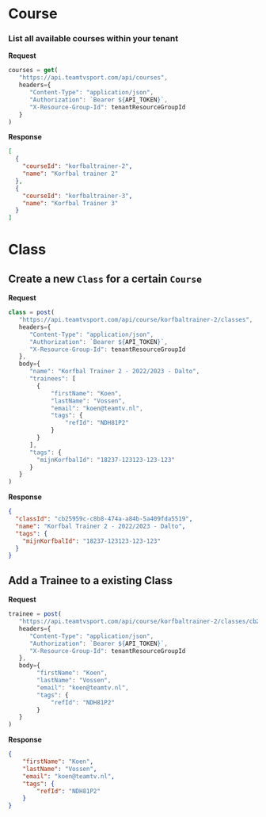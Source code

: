 # Course

### List all available courses within your tenant

**Request**

```javascript
courses = get(
   "https://api.teamtvsport.com/api/courses",
   headers={
      "Content-Type": "application/json",
      "Authorization": `Bearer ${API_TOKEN}`,
      "X-Resource-Group-Id": tenantResourceGroupId
   }
)
```

**Response**

```json
[
  {
    "courseId": "korfbaltrainer-2",
    "name": "Korfbal trainer 2"
  },
  {
    "courseId": "korfbaltrainer-3",
    "name": "Korfbal Trainer 3"
  }
]
```

# Class

## Create a new `Class` for a certain `Course`

**Request**

```javascript
class = post(
   "https://api.teamtvsport.com/api/course/korfbaltrainer-2/classes",
   headers={
      "Content-Type": "application/json",
      "Authorization": `Bearer ${API_TOKEN}`,
      "X-Resource-Group-Id": tenantResourceGroupId
   },
   body={
      "name": "Korfbal Trainer 2 - 2022/2023 - Dalto",
      "trainees": [
        {
            "firstName": "Koen", 
            "lastName": "Vossen", 
            "email": "koen@teamtv.nl",
            "tags": {
                "refId": "NDH81P2"
            } 
        }
      ],
      "tags": {
        "mijnKorfbalId": "18237-123123-123-123"
      }
   }
)
```

**Response**

```json
{
  "classId": "cb25959c-c8b8-474a-a84b-5a409fda5519",
  "name": "Korfbal Trainer 2 - 2022/2023 - Dalto",
  "tags": {
    "mijnKorfbalId": "18237-123123-123-123"
  }
}
```

## Add a Trainee to a existing Class

**Request**

```javascript
trainee = post(
   "https://api.teamtvsport.com/api/course/korfbaltrainer-2/classes/cb25959c-c8b8-474a-a84b-5a409fda5519/trainees",
   headers={
      "Content-Type": "application/json",
      "Authorization": `Bearer ${API_TOKEN}`,
      "X-Resource-Group-Id": tenantResourceGroupId
   },
   body={
        "firstName": "Koen", 
        "lastName": "Vossen", 
        "email": "koen@teamtv.nl",
        "tags": {
            "refId": "NDH81P2"
        } 
   }
)
```

**Response**

```json
{
    "firstName": "Koen", 
    "lastName": "Vossen", 
    "email": "koen@teamtv.nl",
    "tags": {
        "refId": "NDH81P2"
    } 
}
```




